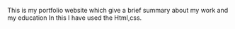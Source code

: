This is my portfolio website which give a brief summary about my work and my education
In this I have used the Html,css.
